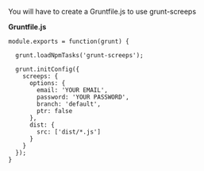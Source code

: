 

You will have to create a Gruntfile.js to use grunt-screeps

**Gruntfile.js**


    module.exports = function(grunt) {

      grunt.loadNpmTasks('grunt-screeps');

      grunt.initConfig({
        screeps: {
          options: {
            email: 'YOUR EMAIL',
            password: 'YOUR PASSWORD',
            branch: 'default',
            ptr: false
          },
          dist: {
            src: ['dist/*.js']
          }
        }
      });
    }